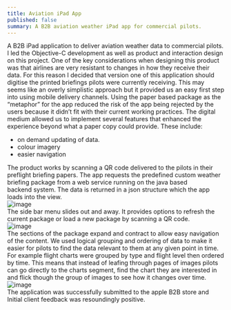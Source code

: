 ```yaml
---
title: Aviation iPad App
published: false
summary: A B2B aviation weather iPad app for commercial pilots.
---
```


<div></div>
<jc-card>
    A B2B iPad application to deliver aviation weather data to commercial pilots. I led the
    Objective-C development as well as product and interaction design on this project.
</jc-card>
<jc-card title="The design concept" :heading-level="3">
    One of the key considerations when designing this product was that airlines are very
    resistant to changes in how they receive their data. For this reason I decided that version one of this application
    should digitise the printed briefings pilots were currently receiving. This may seems like an overly simplistic
    approach but it provided us an easy first step into using mobile delivery channels. 
</jc-card>
<jc-card>
    Using the paper based package as
    the &ldquo;metaphor&rdquo; for the app reduced the risk of the app being rejected by the users because it didn&rsquo;t
    fit with their current working practices. The digital medium allowed us to implement several features that enhanced
    the experience beyond what a paper copy could provide. These include:
    <ul>
        <li>on demand updating of data.</li>
        <li>colour imagery</li>
        <li>easier navigation</li>
    </ul>
</jc-card>
<jc-card title="The finished product" :heading-level="3">
    The product works by scanning a QR code delivered to the pilots
    in their preflight briefing papers. The app requests the predefined custom weather briefing package from a web
    service running on the java based backend system. The data is returned in a json structure which the app loads into
    the view.
</jc-card> 
<jc-card>    
    <div class="picture-container md">
        <img class="post-image" alt="image" src="/work-media/aviationIpad1.png"/>
    </div>
</jc-card> 
<jc-card>
    The side bar menu slides out and away. 
    It provides options to refresh the current package or 
    load a new package by scanning a QR code.
</jc-card> 
<jc-card>    
    <div class="picture-container md">
        <img class="post-image" alt="image" src="/work-media/aviationIpad2.png"/>
    </div>
</jc-card>
<jc-card>
    The sections of the package expand and contract to allow easy navigation of the content. We used logical
    grouping and ordering of data to make it easier for pilots to find the data relevant to them at any given point in
    time. 
</jc-card>
<jc-card>
    For example flight charts were grouped by type and flight level then ordered by time. This means that instead
    of leafing through pages of images pilots can go directly to the charts segment, find the chart they are interested
    in and flick though the group of images to see how it changes over time.
</jc-card>
<jc-card>
<div class="picture-container md">
    <img class="post-image" alt="image" src="/work-media/aviationIpad3.png"/>
</div>
</jc-card>
<jc-card>
    The application was successfully submitted to the apple B2B store and Initial client feedback was resoundingly
    positive. 
</jc-card>

